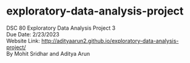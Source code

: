 # exploratory-data-analysis-project
DSC 80 Exploratory Data Analysis Project 3\
Due Date: 2/23/2023\
Website Link: http://adityaarun2.github.io/exploratory-data-analysis-project/ \
By Mohit Sridhar and Aditya Arun
